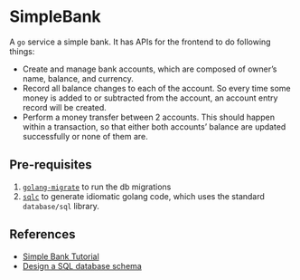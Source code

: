 # SimpleBank

A `go` service a simple bank. It has APIs for the frontend to do following things:

- Create and manage bank accounts, which are composed of owner’s name, balance, and currency.
- Record all balance changes to each of the account. So every time some money is added to or subtracted from the account, an account entry record will be created.
- Perform a money transfer between 2 accounts. This should happen within a transaction, so that either both accounts’ balance are updated successfully or none of them are.

## Pre-requisites

1. [`golang-migrate`](https://github.com/golang-migrate/migrate) to run the db migrations
2. [`sqlc`](https://github.com/kyleconroy/sqlc) to generate idiomatic golang code, which uses the standard `database/sql` library.

## References

- [Simple Bank Tutorial](https://dev.to/techschoolguru/design-db-schema-and-generate-sql-code-with-dbdiagram-io-4ko5)
- [Design a SQL database schema](dbdiagram.io)